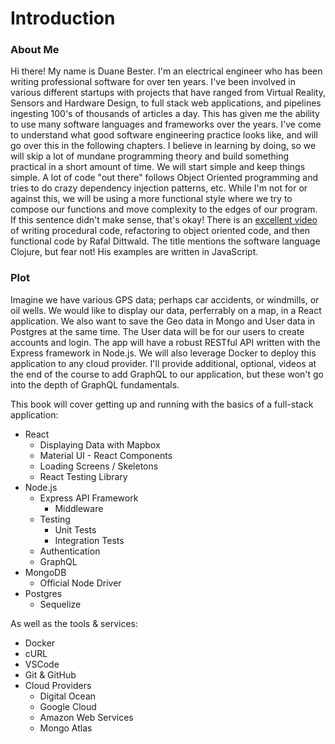 # Introduction

### About Me

Hi there! My name is Duane Bester. I'm an electrical engineer who has been writing professional software for over ten years. I've been involved in various different startups with projects that have ranged from Virtual Reality, Sensors and Hardware Design, to full stack web applications, and pipelines ingesting 100's of thousands of articles a day. This has given me the ability to use many software languages and frameworks over the years. I've come to understand what good software engineering practice looks like, and will go over this in the following chapters. I believe in learning by doing, so we will skip a lot of mundane programming theory and build something practical in a short amount of time. We will start simple and keep things simple. A lot of code "out there" follows Object Oriented programming and tries to do crazy dependency injection patterns, etc. While I'm not for or against this, we will be using a more functional style where we try to compose our functions and move complexity to the edges of our program. If this sentence didn't make sense, that's okay! There is an [excellent video](https://www.youtube.com/watch?v=vK1DazRK_a0) of writing procedural code, refactoring to object oriented code, and then functional code by Rafal Dittwald. The title mentions the software language Clojure, but fear not! His examples are written in JavaScript. 

### Plot
Imagine we have various GPS data; perhaps car accidents, or windmills, or oil wells. We would like to display our data, perferrably on a map, in a React application. We also want to save the Geo data in Mongo and User data in Postgres at the same time. The User data will be for our users to create accounts and login. The app will have a robust RESTful API written with the Express framework in Node.js. We will also leverage Docker to deploy this application to any cloud provider. I'll provide additional, optional, videos at the end of the course to add GraphQL to our application, but these won't go into the depth of GraphQL fundamentals.

This book will cover getting up and running with the basics of a full-stack application:

* React
    * Displaying Data with Mapbox
    * Material UI - React Components
    * Loading Screens / Skeletons
    * React Testing Library
* Node.js
    * Express API Framework
        * Middleware
    * Testing
        * Unit Tests
        * Integration Tests
    * Authentication
    * GraphQL
* MongoDB
    * Official Node Driver
* Postgres
    * Sequelize

As well as the tools & services:

* Docker
* cURL
* VSCode
* Git & GitHub
* Cloud Providers
    * Digital Ocean
    * Google Cloud
    * Amazon Web Services
    * Mongo Atlas